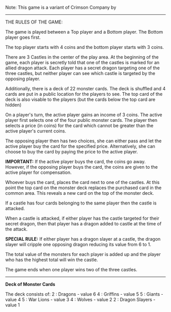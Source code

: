 Note: This game is a variant of Crimson Company by 

-----------------------------

THE RULES OF THE GAME: 

The game is played between a Top player and a Bottom player. The Bottom player goes first.

The top player starts with 4 coins and the bottom player starts with 3 coins. 

There are 3 Castles in the center of the play area.
At the beginning of the game, each player is secretly told that one of the castles is marked for an allied dragon attack. 
Each player has a secret dragon targeting one of the three castles, but neither player can see which castle is targeted by the opposing player.

Additionally, there is a deck of 22 monster cards. The deck is shuffled and 4 cards are put in a public location for the players to see.
The top card of the deck is also visable to the players (but the cards below the top card are hidden)

On a player's turn, the active player gains an income of 3 coins.
The active player first selects one of the four public monster cards. 
The player then selects a price (in coins) for the card which cannot be greater than the active player's current coins. 

The opposing player then has two choices, she can either pass and let the active player buy the card for the specified price. 
Alternatively, she can choose to buy the card by paying the price to the active player.

**IMPORTANT:** If the active player buys the card, the coins go away. However, if the opposing player buys the card, the coins are given to the active player for compensation.

Whoever buys the card, places the card next to one of the castles. 
At this point the top card on the monster deck replaces the purchased card in the common area. 
This reveals a new card on the top of the monster deck.

If a castle has four cards belonging to the same player then the castle is attacked. 

When a castle is attacked, if either player has the castle targeted for their secret dragon, then that player has a dragon added to castle at the time of the attack.

**SPECIAL RULE:** If either player has a dragon slayer at a castle, the dragon slayer will cripple one opposing dragon reducing its value from 6 to 1.

The total value of the monsters for each player is added up and the player who has the highest total will win the castle. 

The game ends when one player wins two of the three castles. 

--------------------------

**Deck of Monster Cards**

The deck consists of:
2 : Dragons - value 6
4 : Griffins - value 5
5 : Giants - value 4
5 : War Lions - value 3
4 : Wolves - value 2
2 : Dragon Slayers - value 1
